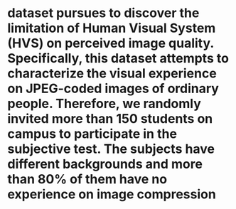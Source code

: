 # dataset pursues to discover the limitation of Human Visual System (HVS) on perceived image quality. Specifically, this dataset attempts to characterize the visual experience on JPEG-coded images of ordinary people. Therefore, we randomly invited more than 150 students on campus to participate in the subjective test. The subjects have different backgrounds and more than 80% of them have no experience on image compression
